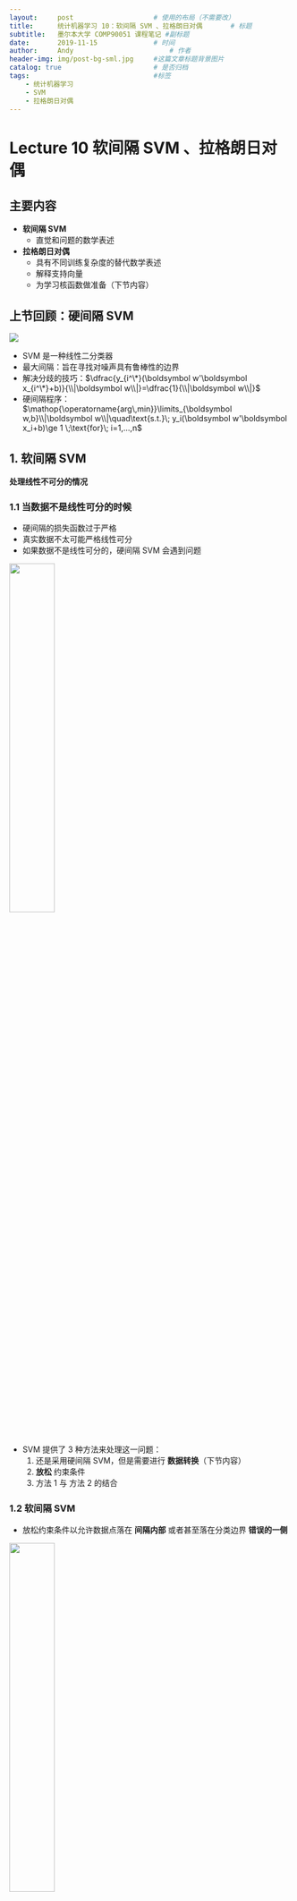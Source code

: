 ```yaml
---
layout:     post   				    # 使用的布局（不需要改）
title:      统计机器学习 10：软间隔 SVM 、拉格朗日对偶   	# 标题 
subtitle:   墨尔本大学 COMP90051 课程笔记 #副标题
date:       2019-11-15 				# 时间
author:     Andy 						# 作者
header-img: img/post-bg-sml.jpg 	#这篇文章标题背景图片
catalog: true 						# 是否归档
tags:								#标签
    - 统计机器学习
    - SVM
    - 拉格朗日对偶
---
```


<!-- 数学公式 -->
<script src="https://cdn.mathjax.org/mathjax/latest/MathJax.js?config=TeX-AMS-MML_HTMLorMML" type="text/javascript"></script>
<script type="text/x-mathjax-config">
  MathJax.Hub.Config({
    tex2jax: {
      skipTags: ['script', 'noscript', 'style', 'textarea', 'pre'],
      inlineMath: [['$','$']]
    }
  });
</script>

# Lecture 10 软间隔 SVM 、拉格朗日对偶
## 主要内容
* **软间隔 SVM**
  * 直觉和问题的数学表述
* **拉格朗日对偶**
  * 具有不同训练复杂度的替代数学表述
  * 解释支持向量
  * 为学习核函数做准备（下节内容）

## 上节回顾：硬间隔 SVM
<img src="https://tva1.sinaimg.cn/large/006y8mN6ly1g8pbl86eg7j31a40amq71.jpg">

* SVM 是一种线性二分类器
* 最大间隔：旨在寻找对噪声具有鲁棒性的边界
* 解决分歧的技巧：$\dfrac{y_{i^\*}(\boldsymbol w'\boldsymbol x_{i^\*}+b)}{\\|\boldsymbol w\\|}=\dfrac{1}{\\|\boldsymbol w\\|}$
* 硬间隔程序：  
  $\mathop{\operatorname{arg\,min}}\limits_{\boldsymbol w,b}\\|\boldsymbol w\\|\quad\text{s.t.}\; y_i(\boldsymbol w'\boldsymbol x_i+b)\ge 1 \;\text{for}\; i=1,...,n$

## 1. 软间隔 SVM
**处理线性不可分的情况**
### 1.1 当数据不是线性可分的时候
* 硬间隔的损失函数过于严格
* 真实数据不太可能严格线性可分
* 如果数据不是线性可分的，硬间隔 SVM 会遇到问题<br>
<img src="https://tva1.sinaimg.cn/large/006y8mN6ly1g8pc03ql2kj30o80hcwf5.jpg" width="40%">

* SVM 提供了 3 种方法来处理这一问题：  
    1. 还是采用硬间隔 SVM，但是需要进行 **数据转换**（下节内容）
    2. **放松** 约束条件
    3. 方法 1 与 方法 2 的结合

### 1.2 软间隔 SVM
* 放松约束条件以允许数据点落在 **间隔内部** 或者甚至落在分类边界 **错误的一侧** <br>
<img src="https://tva1.sinaimg.cn/large/006y8mN6ly1g8pc7yiu2rj30o40hijsm.jpg" width="40%">

* 但是，我们通过 “违反” 的程度来惩罚边界
* 图中，目标函数的惩罚会考虑橙色的距离

### 1.3 Hinge 损失：软间隔 SVM 的损失函数
* 硬间隔 SVM 的损失函数：  
$l_{\infty} =\begin{cases}0\quad\;\, 1-y(\boldsymbol w'\boldsymbol x+b)\le0 \\\\  
\infty\quad \text{otherwise}\end{cases}$
<br>

* 软间隔 SVM 的损失函数（**Hinge 损失**）：  
$l_{h} =\begin{cases}0\qquad\qquad\quad\quad 1-y(\boldsymbol w'\boldsymbol x+b)\le0 \\\\  
\\\\  
1-y\color{red}{\underbrace{\color{black}{(\boldsymbol w'\boldsymbol x+b)}}_{\hat y}}\quad \text{otherwise}\end{cases}$<br>  
<img src="https://tva1.sinaimg.cn/large/006y8mN6ly1g8pdgedremj30g80aqmxj.jpg" width="40%">
对比感知器的损失函数

### 1.4 软间隔 SVM 的目标函数
* 软间隔 SVM 的 **目标函数**  

  $$\mathop{\operatorname{arg\,min}}\limits_{\boldsymbol w,b}\left(\sum_{i=1}^{n}l_h (\boldsymbol x_i,y_i,\boldsymbol w)+\lambda\|\boldsymbol w\|^2\right)$$  

  * 联想岭回归
  * Hinge 损失：$l_h=\max(0,1-y_i(\boldsymbol w'\boldsymbol x_i+b))$
* 我们将重构该目标函数，使其更易于分析

### 1.5 重构软间隔的目标函数
* 定义松弛变量作为损失的上限  

  $$\xi_i\ge l_h=\max\left(0,1-y_i(\boldsymbol w'\boldsymbol x_i+b)\right)$$ 
  
  或者等效地，$\xi_i\ge 1-y_i(\boldsymbol w'\boldsymbol x_i+b)$ 并且 $\xi_i\ge 0$
* 将软间隔 SVM 的目标函数重写为：  

  $$\begin{array}{cc}\mathop{\operatorname{arg\,min}}\limits_{\boldsymbol w,b,\boldsymbol \xi}\left(\dfrac{1}{2}\|\boldsymbol w\|^2+C\sum_{i=1}^{n}\xi_i\right)\\\;\\ \text{s.t.}\;\xi_i\ge 1-y_i(\boldsymbol w'\boldsymbol x_i+b) \;\text{for}\; i=1,...,n\\\;\\ \xi_i\ge 0 \;\text{for}\; i=1,...,n
  \end{array}$$  

### 1.6 SVM 的两种变体
* 硬间隔 SVM 目标函数：  

  $$\begin{array}{cc}\mathop{\operatorname{arg\,min}}\limits_{\boldsymbol w,b}\dfrac{1}{2}\|\boldsymbol w\|^2\\\\
  \text{s.t.}\;y_i(\boldsymbol w'\boldsymbol x_i+b)\ge 1\;\text{for}\;i=1,...,n\end{array}$$  

  注：将 $\|\boldsymbol w\|$ 换成 $0.5\|\boldsymbol w\|^2$ 利用了单调递增的转换。修改后的目标函数的解与之前相同。
* 软间隔 SVM 的目标函数：  

  $$\begin{array}{cc}\mathop{\operatorname{arg\,min}}\limits_{\boldsymbol w,b,\boldsymbol \xi}\left(\dfrac{1}{2}\|\boldsymbol w\|^2+C\sum_{i=1}^{n}\xi_i\right)\\\;\\ \text{s.t.}\;y_i(\boldsymbol w'\boldsymbol x_i+b)\ge 1-\xi_i \;\text{for}\; i=1,...,n\\\;\\ \xi_i\ge 0 \;\text{for}\; i=1,...,n
  \end{array}$$  

* 在第二种情况下，通过引入松弛变量 $\xi_i$ 以允许违反，约束条件被放松（“软化”）了。因此，被称为 “软间隔”。

## 2. SVM 的拉格朗日对偶
**一个等效的公式，具有重要的意义。**
### 2.1 约束优化
* 约束优化：**规范形式**  
  <img src="https://tva1.sinaimg.cn/large/006y8mN6ly1g8powk071aj30ao0by3z8.jpg" width="20%" align="right">

  $$\begin{array}{cc}\text{minimise}\;f(\boldsymbol x)\\\\
  \text{s.t.}\;g_i(\boldsymbol x)\le 0, i=1,...,n\\\\
  h_j(\boldsymbol x)= 0, j=1,...,m\end{array}$$

  * 例如：找到位于桥的南边，湖中最深的点。
* 适用，但是：并不能直接应用梯度下降
* 硬间隔 SVM：$\mathop{\operatorname{arg\,min}}\limits_{\boldsymbol w}\dfrac{1}{2}\\|\boldsymbol w\\|^2\quad\text{s.t.}\;1-y_i(\boldsymbol w'\boldsymbol x_i+b)\le 0\;\text{for}\;i=1,...,n$
* **拉格朗日乘子法**
  * 转换为无约束优化 - 对于求解不是必需的
  * 将 **原始问题** 转换为一个相关的 **对偶问题**，以替代原始问题
  * 分析两个问题求解的必要和充分条件

### 2.2 拉格朗日和对偶性
* 通过辅助变量引入辅助目标函数：  
  $\mathcal{L}(\boldsymbol x,\boldsymbol\lambda,\boldsymbol \nu)=f(\boldsymbol x)+\sum_{i=1}^{n}\lambda_ig_i(\boldsymbol x)+\sum_{j=1}^{m}\nu_jh_j(\boldsymbol x)$ （原始约束变成了惩罚项）
  * 称为 **拉格朗日函数**
  * 新加入的 $\boldsymbol \lambda$ 和 $\boldsymbol \nu$ 称为 **拉格朗日乘子** 或者 **对偶变量**
* （旧的）**原始问题**：$\min_{\boldsymbol x}\max_{\boldsymbol{\lambda\ge0,\nu}}\mathcal{L}(\boldsymbol x,\boldsymbol\lambda,\boldsymbol \nu)$
* （新的）**对偶问题**：$\max_{\boldsymbol{\lambda\ge0,\nu}}\min_{\boldsymbol x}\mathcal{L}(\boldsymbol x,\boldsymbol\lambda,\boldsymbol \nu)$ （可能更容易解决，有利的）
* 对偶理论将原始问题和对偶问题联系起来：
  * 弱对偶：对偶最优解 $\le$ 原始最优解
  * 对于凸优化问题（包括 SVM）**强对偶**：二者最优解一样

### 2.3 硬间隔 SVM 的对偶问题
* 在最小化了关于原始变量的拉格朗日函数之后，现在将其关于对偶变量进行最大化，得到对偶问题  

$$\begin{array}{cc}\mathop{\operatorname{arg\,max}}\limits_{\boldsymbol \lambda}\sum_{i=1}^{n}\lambda_i-\dfrac{1}{2}\sum_{i=1}^{n}\sum_{j=1}^{n}\lambda_i\lambda_jy_iy_j\boldsymbol x_i'\boldsymbol x_j\\\\
\text{s.t.}\;\lambda_i\ge 0\;\text{and}\;\sum_{i=1}^{n}\lambda_iy_i=0
\end{array}$$  

* **强对偶**：求解对偶问题，即可得到原始问题的解
* 与原始问题类似的地方：所谓的二次规划 - 现成的软件可以解决 – 稍后
* 与原始问题不同的地方：
  * 求解复杂度是 $O(n^3)$ 而非 $O(d^3)$
  * 程序仅取决于数据的点积 - 稍后将更多关于核方法

### 2.4 利用对偶解进行预测
* 恢复原始变量
  * 回忆平稳性：$\color{red}{w_j^*}-\sum_{i=1}^{n}\lambda_iy_i(\boldsymbol x_i)_j=0$
  * 互补松弛：$\color{red}{b^\*}$ 可以从对偶解中得到，注意对于任何样本 $j$ 和 $\lambda_i^{\*}>0$，我们有  
  $y_j(b^{\*}+\sum_{i=1}^{n}\lambda_i^{\*}y_i\boldsymbol x_i'\boldsymbol x_j)=1$
  <br>
* 测试：对新的实例 $\boldsymbol x$ 进行分类，基于下面式子的符号  
  $$s=b^{\*}+\sum_{i=1}^{n}\lambda_i^{\*}y_i\boldsymbol x_i'\boldsymbol x$$

### 2.5 软间隔 SVM 的对偶问题
* 训练：找到 $\boldsymbol \lambda$ 求解  

  $$\begin{array}{cc}\mathop{\operatorname{arg\,max}}\limits_{\boldsymbol \lambda}\sum_{i=1}^{n}\lambda_i-\dfrac{1}{2}\sum_{i=1}^{n}\sum_{j=1}^{n}\lambda_i\lambda_jy_iy_j\boldsymbol x_i'\boldsymbol x_j\\\\
\text{s.t.}\;\color{red}{\underbrace{\color{black}{C\ge\lambda_i\ge 0}}_{\text{box constraints}}}\;\text{and}\;\sum_{i=1}^{n}\lambda_iy_i=0\end{array}$$  

* 进行预测：和硬间隔的情况一样的模式

<img src="https://tva1.sinaimg.cn/large/006y8mN6ly1g8ptobvbc6j316d0u0dry.jpg">

## 3. 其他注意事项
### 3.1 互补松弛、点积
* 回忆 KKT 的条件之一是互补松弛性  
  $\lambda_i^{\*}(y_i((\boldsymbol w^{\*})'\boldsymbol x_i+b^{\*})-1)=0$
* 回忆 $y_i(\boldsymbol w'\boldsymbol x_i+b)-1>0$ 意味着 $\boldsymbol x_i$ 在间隔外侧<br>
<img src="https://tva1.sinaimg.cn/large/006y8mN6ly1g8pu4ujx9kj30o40hsdh4.jpg" width="40%">

* ( 像大多数 ) 间隔外侧的点必须满足 $\lambda^*=0$
* 那些满足非零 $\lambda$ 的点即 **支持向量**  
  $\boldsymbol w^{\*}=\sum_{i=1}^{n}\lambda_iy_i\boldsymbol x_i$
* 预测由松弛变量的点积给出  
  $s=b^{\*}+\sum_{i=1}^{n}\lambda_i^{\*}y_i\boldsymbol x_i'\boldsymbol x$

### 3.2 训练 SVM
* SVM 的对偶问题是 **二次规划问题**。利用标准算法，这类问题可以在 $O(n^3)$ 的时间复杂度内解决。或者对于原始问题，可以在 $O(d^3)$ 的时间复杂度内解决。
* 这可能效率低下；已经有几种专门的求解方法被提出。
* 求解方法主要是对训练数据进行分解，并将问题分解为可以快速解决的较小问题。
* 原始的 SVM 训练算法的分解利用了许多 $\lambda$ 将为零（稀疏性）的这一事实。
* **顺序最小优化（SMO）** 是极端分块情况下的另一种算法。一个迭代过程，可以在每次迭代时随机选择几对 $\lambda$ 进行解析优化。

## 总结
* 软间隔 SVM
  * 直觉和问题的数学表述
* 构造对偶问题
  * 拉格朗日乘子法、KKT 条件
  * 弱对偶和强对偶
* 补充
  * 互补松弛性
  * 训练注意事项

下节内容：核方法


